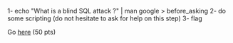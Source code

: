 1- echo "What is a blind SQL attack ?" | man google > before_asking
2- do some scripting (do not hesitate to ask for help on this step)
3- flag

Go [here](https://www.root-me.org/fr/Challenges/Web-Serveur/SQL-injection-en-aveugle)
(50 pts)
